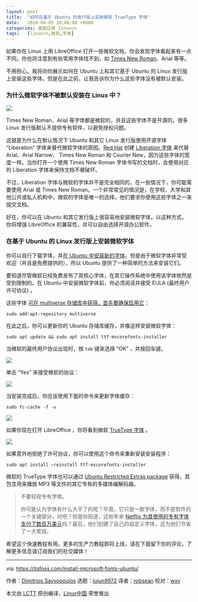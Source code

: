 ```yaml
---
layout: post
title:	"如何在基于 Ubuntu 的发行版上安装微软 TrueType 字体"
date:	2020-04-05 10:06:00 +0800 
categories:	桌面应用 linuxcn 
tags:	[linuxcn,微软,字体]
---
```



如果你在 Linux 上用 LibreOffice 打开一些微软文档，你会发现字体看起来有一点不同。你也将注意到有些常用字体找不到，如 [Times New Roman](https://en.wikipedia.org/wiki/Times_New_Roman)、Arial 等等。


不用担心。我将向你展示如何在 Ubuntu 上和其它基于 Ubuntu 的 Linux 发行版上安装这些字体。但是在此之前，让我告诉你为什么这些字体没有被默认安装。


### 为什么微软字体不被默认安装在 Linux 中？


![](/Asserts/Images//attachment/album/202004/05/100617f53zekt8833t5b3u.png)


Times New Roman、Arial 等字体都是微软的，并且这些字体不是开源的。很多 Linux 发行版默认不提供专有软件，以避免授权问题。


这就是为什么在默认情况下 Ubuntu 和其它 Linux 发行版使用开源字体 “Liberation” 字体来替代微软字体的原因。[Red Hat](https://en.wikipedia.org/wiki/Red_Hat) 创建 [Liberation 字体](https://en.wikipedia.org/wiki/Liberation_fonts) 来代替 Arial、Arial Narrow、 Times New Roman 和 Courier New，因为这些字体的宽度一样。当你打开一个使用 Times New Roman 字体书写的文档时，会使用对应的 Liberation 字体来保持文档不被破坏。


不过，Liberation 字体与微软的字体并不是完全相同的，在一些情况下，你可能需要使用 Arial 或 Times New Roman。一个非常常见的情况是，在学校、大学和其他公共或私人机构中，微软的字体是唯一的选择。他们要求你使用这些字体之一来提交文档。


好在，你可以在 Ubuntu 和其它发行版上很容易地安装微软字体。以这种方式，你将增强 LibreOffice 的兼容性，并可以自由选择开源办公软件。


### 在基于 Ubuntu 的 Linux 发行版上安装微软字体


你可以自行下载字体，并[在 Ubuntu 中安装新的字体](https://itsfoss.com/install-fonts-ubuntu/)。但是由于微软字体非常受欢迎（并且是免费提供的），所以 Ubuntu 提供了一种简单的方法来安装它们。


要知道尽管微软已经免费发布了其核心字体，在其它操作系统中使用该字体依然是受到限制的。在 Ubuntu 中安装微软字体前，你必须阅读并接受 EULA (最终用户许可协议) 。


这些字体 [可在 multiverse 存储库中获得，首先要确保启用它](https://itsfoss.com/ubuntu-repositories/)：



```
sudo add-apt-repository multiverse
```

在此之后，你可以更新你的 Ubuntu 存储库缓存，并像这样安装微软字体：



```
sudo apt update && sudo apt install ttf-mscorefonts-installer
```

当微软的最终用户协议出现时，按 `tab` 键来选择 “OK” ，并按回车键。


![](/Asserts/Images//attachment/album/202004/05/100739fm17hnnn75cf7znc.png)


单击 “Yes” 来接受微软的协议：


![](/Asserts/Images//attachment/album/202004/05/100755x1uz1al1l1v88w80.png)


当安装完成后，你应该使用下面的命令来更新字体缓存：



```
sudo fc-cache -f -v
```

![](/Asserts/Images//attachment/album/202004/05/100810vxmeea6phx6sp0wh.png)


如果你现在打开 LibreOffice ，你将看到微软 [TrueType 字体](https://en.wikipedia.org/wiki/TrueType) 。


![](/Asserts/Images//attachment/album/202004/05/100825o5z8ui1ub428fi8q.png)


如果意外地拒绝了许可协议，你可以使用这个命令来重新安装安装程序：



```
sudo apt install –reinstall ttf-mscorefonts-installer
```

微软的 TrueType 字体也可以通过 [Ubuntu Restricted Extras package](https://itsfoss.com/install-media-codecs-ubuntu/) 获得，其包含用来播放 MP3 等文件的其它专有的多媒体编解码器。



> 
> 不要轻视专有字体。
> 
> 
> 你可能认为字体有什么大不了的呢？毕竟，它只是一款字体，而不是软件的一个关键部分，对吧？但是你知道，这些年来 [Netflix 为其使用的专有字体支付了数百万美元](https://thehustle.co/nextflix-sans-custom-font/)吗？最后，他们创建了自己的自定义字体，这为他们节省了一大笔钱。
> 
> 
> 


希望这个快速教程有用。更多的生产力教程即将上线，请在下面留下你的评论，了解更多信息请订阅我们的社交媒体！




---


via: <https://itsfoss.com/install-microsoft-fonts-ubuntu/>


作者：[Dimitrios Savvopoulos](https://itsfoss.com/author/itsfoss/) 选题：[lujun9972](https://github.com/lujun9972) 译者：[robsean](https://github.com/robsean) 校对：[wxy](https://github.com/wxy)


本文由 [LCTT](https://github.com/LCTT/TranslateProject) 原创编译，[Linux中国](https://linux.cn/) 荣誉推出
